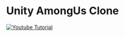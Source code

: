 # Unity AmongUs Clone
[![Youtube Tutorial](https://img.youtube.com/vi/zVcZDwaevXU/0.jpg)](https://www.youtube.com/watch?v=zVcZDwaevXU&list=PLWeGoBm1YHVgCFibptBSJZM68sjwtAe8g&index=1)